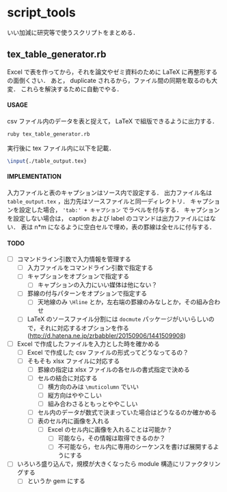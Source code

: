 # script_tools

いい加減に研究等で使うスクリプトをまとめる．

## tex_table_generator.rb
Excel で表を作ってから，それを論文やゼミ資料のために LaTeX に再整形するの面倒くさい．
あと， duplicate されるから，ファイル間の同期を取るのも大変．
これらを解決するために自動でやる．

#### USAGE
csv ファイル内のデータを表と捉えて， LaTeX で組版できるように出力する．

```sh
ruby tex_table_generator.rb
```
実行後に tex ファイル内に以下を記載．
```tex
\input{./table_output.tex}
```

#### IMPLEMENTATION
入力ファイルと表のキャプションはソース内で設定する．
出力ファイル名は `table_output.tex` ，出力先はソースファイルと同一ディレクトリ．
キャプションを設定した場合， `'tab:' + キャプション` でラベルを付与する．
キャプションを設定しない場合は， caption および label のコマンドは出力ファイルにはない．
表は n*m になるように空白セルで埋め，表の罫線は全セルに付与する．

#### TODO
- [ ] コマンドライン引数で入力情報を管理する
  - [ ] 入力ファイルをコマンドライン引数で指定する
  - [ ] キャプションをオプションで指定する
    - [ ] キャプションの入力にいい媒体は他にない？
  - [ ] 罫線の付与パターンをオプションで指定する
    - [ ] 天地線のみ `\Hline` とか，左右端の罫線のみなしとか，その組み合わせ
  - [ ] LaTeX のソースファイル分割には `docmute` パッケージがいいらしいので，それに対応するオプションを作る (http://d.hatena.ne.jp/zrbabbler/20150906/1441509908)
- [ ] Excel で作成したファイルを入力とした時を確かめる
  - [ ] Excel で作成した csv ファイルの形式ってどうなってるの？
  - [ ] そもそも xlsx ファイルに対応する
    - [ ] 罫線の指定は xlsx ファイルの各セルの書式指定で決める
    - [ ] セルの結合に対応する
      - [ ] 横方向のみは `\muticolumn` でいい
      - [ ] 縦方向はややこしい
      - [ ] 組み合わさるともっとややこしい
    - [ ] セル内のデータが数式で決まっていた場合はどうなるのか確かめる
    - [ ] 表のセル内に画像を入れる
      - [ ] Excel のセル内に画像を入れることは可能か？
        - [ ] 可能なら，その情報は取得できるのか？
        - [ ] 不可能なら，セル内に専用のシーケンスを書けば展開するようにする
- [ ] いろいろ盛り込んで，規模が大きくなったら module 構造にリファクタリングする
  - [ ] というか gem にする
